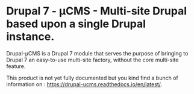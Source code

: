 # Drupal 7 - µCMS - Multi-site Drupal based upon a single Drupal instance.

Drupal-µCMS is a Drupal 7 module that serves the purpose of bringing to Drupal 7
an easy-to-use multi-site factory, without the core multi-site feature.

This product is not yet fully documented but you kind find a bunch of 
information on : https://drupal-ucms.readthedocs.io/en/latest/.
